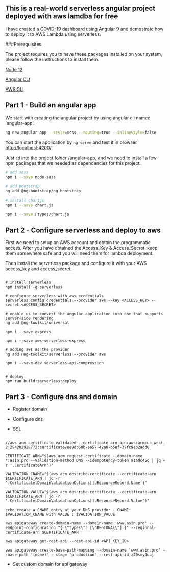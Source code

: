 ## This is a real-world serverless angular project deployed with aws lamdba for free

I have created a COVID-19 dashboard using Angular 9 and demostrate how to deploy it to AWS Lambda using serverless.

###Prerequisites

The project requires you to have these packages installed on your system, please follow the instructions to install them.

[Node 12](https://nodejs.org/en/download)

[Angular CLI](https://cli.angular.io/)

[AWS CLI](https://docs.aws.amazon.com/cli/latest/userguide/cli-chap-install.html)


Part 1 - Build an angular app
------

We start with creating the angular project by using angular cli named 'angular-app'.

```bash
ng new angular-app --style=scss --routing=true --inlineStyle=false
```

You can start the application by `ng serve` and test it in browser [http://localhost:4200/](http://localhost:4200/).

Just `cd` into the project folder /angular-app, and we need to install a few npm packages that we needed as dependencies for this project.

```bash
# add sass
npm i --save node-sass

# add bootstrap
ng add @ng-bootstrap/ng-bootstrap

# install chartjs
npm i --save chart.js

npm i --save @types/chart.js

```

Part 2 - Configure serverless and deploy to aws 
-----

First we need to setup an AWS account and obtain the programmatic access. After you have obtained the Access_Key & Access_Secret, keep them somewhere safe and you will need them for lambda deployment. 

Then install the serverless package and configure it with your AWS access_key and access_secret.

```

# install serverless
npm install -g serverless

# configure serverless with aws credentials
serverless config credentials --provider aws --key <ACCESS_KEY> --secret <ACCESS_SECRET>

# enable us to convert the angular application into one that supports server-side rendering
ng add @ng-toolkit/universal

npm i --save express

npm i --save aws-serverless-express

# adding aws as the provider
ng add @ng-toolkit/serverless --provider aws

npm i --save-dev serverless-api-compression


# deploy
npm run build:serverless:deploy
```

Part 3 - Configure dns and domain
------

- Register domain 


- Configure dns


- SSL
```

//aws acm certificate-validated --certificate-arn arn:aws:acm:us-west-2:294202928772:certificate/ee9db60b-ea57-42a8-b5ef-37fc9eb2add8

CERTIFICATE_ARN="$(aws acm request-certificate --domain-name *.asin.pro --validation-method DNS --idempotency-token 91adc45q | jq -r '.CertificateArn')"

VALIDATION_CNAME="$(aws acm describe-certificate --certificate-arn $CERTIFICATE_ARN | jq -r '.Certificate.DomainValidationOptions[].ResourceRecord.Name')"

VALIDATION_VALUE="$(aws acm describe-certificate --certificate-arn $CERTIFICATE_ARN | jq -r '.Certificate.DomainValidationOptions[].ResourceRecord.Value')"

echo create a CNAME entry at your DNS provider - CNAME: $VALIDATION_CNAME with VALUE : $VALIDATION_VALUE

aws apigateway create-domain-name --domain-name 'www.asin.pro' --endpoint-configuration "{ \"types\": [\"REGIONAL\"] }" --regional-certificate-arn $CERTIFICATE_ARN

aws apigateway get-rest-api --rest-api-id <API_KEY_ID>

aws apigateway create-base-path-mapping --domain-name 'www.asin.pro' --base-path '(none)' --stage 'production' --rest-api-id z20smy4uaj

```

- Set custom domain for api gateway
